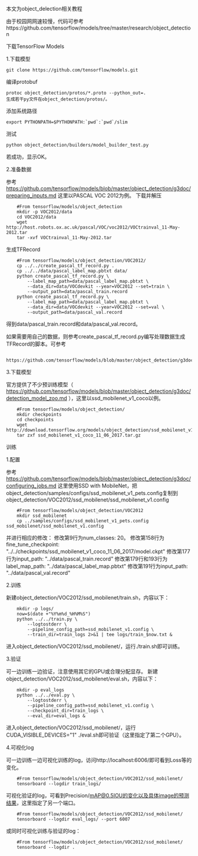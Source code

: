 


本文为object_delection相关教程

由于校园网网速较慢，代码可参考https://github.com/tensorflow/models/tree/master/research/object_detection

下载TensorFlow Models

1.下载模型

    git clone https://github.com/tensorflow/models.git
  
编译protobuf

    protoc object_detection/protos/*.proto --python_out=.
    生成若干py文件在object_detection/protos/。

添加系统路径

    export PYTHONPATH=$PYTHONPATH:`pwd`:`pwd`/slim

测试

    python object_detection/builders/model_builder_test.py

若成功，显示OK。

2.准备数据

参考 https://github.com/tensorflow/models/blob/master/object_detection/g3doc/preparing_inputs.md
这里以PASCAL VOC 2012为例。
下载并解压

        #From tensorflow/models/object_detection
        mkdir -p VOC2012/data
        cd VOC2012/data
        wget http://host.robots.ox.ac.uk/pascal/VOC/voc2012/VOCtrainval_11-May-2012.tar
        tar -xvf VOCtrainval_11-May-2012.tar
生成TFRecord

        #From tensorflow/models/object_detection/VOC2012/
        cp ../../create_pascal_tf_record.py .
        cp ../../data/pascal_label_map.pbtxt data/
        python create_pascal_tf_record.py \
            --label_map_path=data/pascal_label_map.pbtxt \
            --data_dir=data/VOCdevkit --year=VOC2012 --set=train \
            --output_path=data/pascal_train.record
        python create_pascal_tf_record.py \
            --label_map_path=data/pascal_label_map.pbtxt \
            --data_dir=data/VOCdevkit --year=VOC2012 --set=val \
            --output_path=data/pascal_val.record

得到data/pascal_train.record和data/pascal_val.record。

如果需要用自己的数据，则参考create_pascal_tf_record.py编写处理数据生成TFRecord的脚本。可参考

        https://github.com/tensorflow/models/blob/master/object_detection/g3doc/using_your_own_dataset.md
        
3.下载模型

官方提供了不少预训练模型（ https://github.com/tensorflow/models/blob/master/object_detection/g3doc/detection_model_zoo.md ），这里以ssd_mobilenet_v1_coco以例。

        #From tensorflow/models/object_detection/
        mkdir checkpoints
        cd checkpoints
        wget http://download.tensorflow.org/models/object_detection/ssd_mobilenet_v1_coco_11_06_2017.tar.gz
        tar zxf ssd_mobilenet_v1_coco_11_06_2017.tar.gz
        
训练

1.配置

参考 https://github.com/tensorflow/models/blob/master/object_detection/g3doc/configuring_jobs.md
这里使用SSD with MobileNet，把object_detection/samples/configs/ssd_mobilenet_v1_pets.config复制到object_detection/VOC2012/ssd_mobilenet/ssd_mobilenet_v1.config

        #From tensorflow/models/object_detection/VOC2012
        mkdir ssd_mobilenet
        cp ../samples/configs/ssd_mobilenet_v1_pets.config ssd_mobilenet/ssd_mobilenet_v1.config
        
并进行相应的修改：
修改第9行为num_classes: 20。
修改第158行为fine_tune_checkpoint: "../../checkpoints/ssd_mobilenet_v1_coco_11_06_2017/model.ckpt"
修改第177行为input_path: "../data/pascal_train.record"
修改第179行和193行为label_map_path: "../data/pascal_label_map.pbtxt"
修改第191行为input_path: "../data/pascal_val.record"

2.训练

新建object_detection/VOC2012/ssd_mobilenet/train.sh，内容以下：

        mkdir -p logs/
        now=$(date +"%Y%m%d_%H%M%S")
        python ../../train.py \
            --logtostderr \
            --pipeline_config_path=ssd_mobilenet_v1.config \
            --train_dir=train_logs 2>&1 | tee logs/train_$now.txt &
            
进入object_detection/VOC2012/ssd_mobilenet/，运行./train.sh即可训练。

3.验证

可一边训练一边验证，注意使用其它的GPU或合理分配显存。
新建object_detection/VOC2012/ssd_mobilenet/eval.sh，内容以下：

        mkdir -p eval_logs
        python ../../eval.py \
            --logtostderr \
            --pipeline_config_path=ssd_mobilenet_v1.config \
            --checkpoint_dir=train_logs \
            --eval_dir=eval_logs &
            
进入object_detection/VOC2012/ssd_mobilenet/，运行CUDA_VISIBLE_DEVICES="1" ./eval.sh即可验证（这里指定了第二个GPU）。

4.可视化log

可一边训练一边可视化训练的log，访问http://localhost:6006/即可看到Loss等的变化。

        #From tensorflow/models/object_detection/VOC2012/ssd_mobilenet/
        tensorboard --logdir train_logs/
        
可视化验证的log，可看到Precision/mAP@0.5IOU的变化以及具体image的预测结果，这里指定了另一个端口。

        #From tensorflow/models/object_detection/VOC2012/ssd_mobilenet/
        tensorboard --logdir eval_logs/ --port 6007

或同时可视化训练与验证的log：

        #From tensorflow/models/object_detection/VOC2012/ssd_mobilenet/
        tensorboard --logdir .

